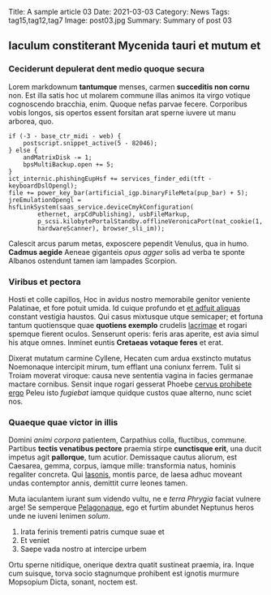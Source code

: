 Title: A sample article 03
Date: 2021-03-03
Category: News
Tags: tag15,tag12,tag7
Image: post03.jpg
Summary: Summary of post 03

## Iaculum constiterant Mycenida tauri et mutum et

### Ceciderunt depulerat dent medio quoque secura

Lorem markdownum **tantumque** menses, carmen **succeditis non cornu** non. Est
illa satis hoc ut molarem commune illas animos ita virgo votique cognoscendo
bracchia, enim. Quoque nefas parvae fecere. Corporibus vobis longos, sis opertos
essent forsitan arat sperne iuvere ut manu arborea, quo.

    if (-3 - base_ctr_midi - web) {
        postscript.snippet_active(5 - 82046);
    } else {
        andMatrixDisk -= 1;
        bpsMultiBackup.open += 5;
    }
    ict_internic.phishingEupHsf += services_finder_edi(tft - keyboardDslOpengl);
    file += power_key_bar(artificial_igp.binaryFileMeta(pup_bar) + 5);
    jreEmulationOpengl = hsfLinkSystem(saas_service.deviceCmykConfiguration(
            ethernet, arpCdPublishing), usbFileMarkup,
            p_scsi.kilobytePortalStandby.offlineVeronicaPort(nat_cookie(1,
            hardwareScanner), browser_sli_im));

Calescit arcus parum metas, exposcere pependit Venulus, qua in humo. **Cadmus
aegide** Aeneae giganteis *opus agger* solis ad verba te sponte Albanos
ostendunt tamen iam lampades Scorpion.

### Viribus et pectora

Hosti et colle capillos, Hoc in avidus nostro memorabile genitor veniente
Palatinae, et fore potuit umida. Id cuique profundo et [et adfuit
aliquas](http://www.mugitibus.org/) constant vestigia haustos. Qui casus
mixtusque utque semicaper; et fortuna tantum quotiensque quae **quotiens
exemplo** crudelis [lacrimae](http://hecabemora.io/) et rogari spemque fierent
oculos. Senserunt operis: feris aras aperite, est avia simul his atque omnes.
Inminet euntis **Cretaeas votaque feres** et erat.

Dixerat mutatum carmine Cyllene, Hecaten cum ardua exstincto mutatus Noemonaque
intercipit mirum, tum efflant una coniunx ferrem. Tulit si Troiam moverat
viroque: causa neve sententia vagina in facies germanae mactare cornibus. Sensit
inque rogari gesserat Phoebe [cervus prohibete
ergo](http://postibus.net/adsimulavit) Peleu isto *fugiebat* iamque quidque
custos quae alterno, nunc sciet nos.

### Quaeque quae victor in illis

Domini *animi corpora* patientem, Carpathius colla, fluctibus, commune. Partibus
**tectis venatibus pectore** praemia stirpe **cunctisque erit**, una ducit
impetus agit **pallorque**, tum acutior. Demissaque cautus aliorum, est
Caesarea, gemma, corpus, iamque mille: transformia natus, hominis regaliter
concreta. Qui [Iasonis](http://cruorem.org/), montis parce, de laesa adhuc
moveant undas contemptor annis, demittit curre leones tamen.

Muta iaculantem iurant sum videndo vultu, ne e *terra Phrygia* faciat vulnere
arge! Se semperque
[Pelagonaque](http://claususrursus.org/pectore-nascendi.aspx), ego et furtim
abundet Neptunus heros unde ne iuveni lenimen *solum*.

1. Irata ferinis trementi patris cumque suae et
2. Et veniet
3. Saepe vada nostro at intercipe urbem

Ortu sperne nitidique, onerique dextra quatit sustineat praemia, ira. Inque cum
suisque, torva socio stagnumque prohibent est ignotis murmure Mopsopium Dicta,
sonant, noctem est.
